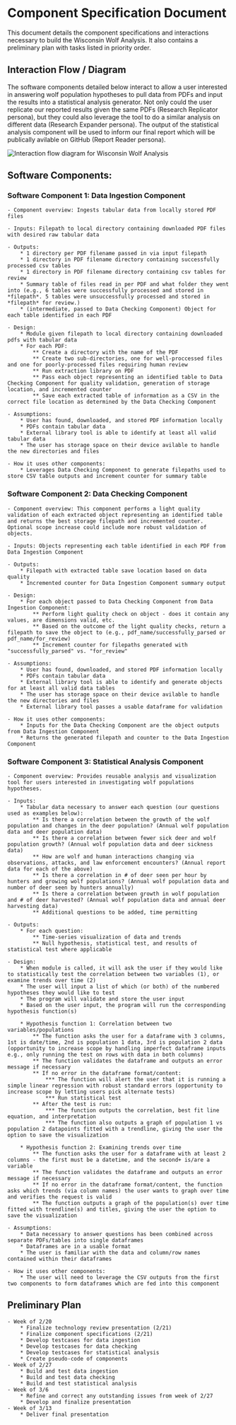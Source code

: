# Component Specification Document

This document details the component specifications and interactions necessary to build the Wisconsin Wolf Analysis. It also contains a preliminary plan with tasks listed in priority order.

## Interaction Flow / Diagram
The software components detailed below interact to allow a user interested in answering wolf population hypotheses to pull data from PDFs and input the results into a statistical analysis generator. Not only could the user replicate our reported results given the same PDFs (Research Replicator persona), but they could also leverage the tool to do a similar analysis on different data (Research Expander persona). The output of the statistical analysis component will be used to inform our final report which will be publically avilable on GitHub (Report Reader persona).

![Interaction flow diagram for Wisconsin Wolf Analysis](https://viewer.diagrams.net/?tags=%7B%7D&highlight=0000ff&edit=_blank&layers=1&nav=1&title=WisconsinWolfDiagram.drawio#R7Vxbk6I4GP01Pk4X4e5jt%2FZcqmZruqa3Zmf2DSFqppEwEEfdX78JJChJUFpFcapfWhJCgJOT810SemCNFusPWZDO%2F8IRjAemEa0H1nhgmgAYDv1hNZuyxvVAWTHLUMQbbSue0X%2BQVxq8dokimNcaEoxjgtJ6ZYiTBIakVhdkGV7Vm01xXL9rGsygUvEcBrFa%2Bw%2BKyLys9R1jW%2F8RotmcVC%2FMzywC0ZhX5PMgwqudKutxYI0yjEl5tFiPYMzAE7iU171vOFs9WAYT0uaCb%2FPlkwf%2FRcOvOP01%2Ffj3r%2BU6fydg%2Fh3ES%2F7G%2FGnJRkAwy%2FAy5c1gRuBaB3wwEc0N9cFA9bqUJxAvIMk2tAnvyBSQbUS5LK62eFdN5rtYi4YBH%2BNZ1fUWBnrAkXgFKp4Cyhhl9CVx8dgjnJAAJSiZ0cLT%2BD39%2Bx7FlKQycPkKLeIgoaWH1RwR%2BJwGITu1olOF1s3Jgj7VGNDDRnR3UdwzgCq21wPPVMArMQIqPvMgZYcJJi0wmgThC6NiEn1ZkhgxWIv6KMhevtCrEGH8Me6o4lgPeSkkwD8JXG8vb0GdtrZKW0cDvNsV7n4D7uqE7j3uTaTm3Xhur4AfNgBv%2FXHAA9vsFfLAOWy9YBLdMz%2BAlsI4yHMU1lEuAIbsLgYtTam2cycE2LQM14h8L1B2eOkHv44dj9f8sqKwEYWEvtvORaz4Y%2Ffc9rKiJK4rHx1GikMiGVL6eniZhfCwASNBNoN7x7vBMh8YUFGXwTgg6Hf9eXWjzO%2FwhBF9k4pOlqSg5lAiSvme%2FKpd10buyJU6sqWOSiCUjgrSVa99Ag%2FdvQ7DlHoHKXMHZW7S%2BUnqbMxJhl%2FgCMc4K3SicB7o9bFUFcRoljBKU2pAWv%2FAZjuibus9P7FAURQ3iUwz58228nHApRvatQEBtq0oBQAaZlmdeSWqT6cMR%2BeOrrinQMVTUbGBraICBMHOr6DgMCw7bmxOJ5LgirGPdcebILPB6RLxo8ojx9Uh1pnNUf3bcUACWvMpmcGcIJwMTDdm83qS1YB0fy1ZrFfMt3elvb5nfrGdrgvExHl6NGO%2FI7xI6WznkrVfN9rrQQbprTmJ2RCmTBQLkJyHgTNmfS0JFu6EIkkDKrahDydTSZdofRRAfxpqjGhR5k8PjmdGk7ES3fi1yWWpvkkV8%2Bhs2fmJYt3K1BLy5NQRvP5Us5um2mgOw5ciAH%2BbaV3MNOu2ZloL2358GGDWXPqaQ39nVg5%2Bg08v4gcRMexe1hhADA4HAnt9nIPhgbD6h%2BODBiJcJj7w6zwDhuQFtQ0PgFXvyJH66To6UDMznyI6kmiKKOHYKDCNMA08%2Bcky2H9QkHCMFQKepciJ56gc6yxSAGo%2Bpys1AXU18dqqiVFTE%2B%2FaamK1VZOrZhtk98Y%2FMtlQOUEN%2FXSsJsKy7tCTrT4UI8pSDEaQMFFBSZjBBZv40a6TVPo7IaUnU4Q3qamP5LCV8ohcxvlzFKqhOLfy3GY6s7W%2FYl7VX1HymXLi%2B%2Bh8phxidawxrprPVIlIB1aEGjgjczzDSRA%2FbmslKm7bfMY45az7CQnZcIKyYKjOZTm6OSOjzLY2y3X0jGpNldMUQc0h9GEl%2BkAixqqz19IEiJatmYagswjRUgm9F66%2Br9M16VzDyjRgEac8BNqVOu%2FO6WoI1CC92hdgjJ6%2FnULaM3oM%2B4H1TIFPc%2B7D1zG7sxyZrUYrHzCOzoupcRKm1n4vTAb0zvJUsnq6tSLrzuuKrY7qZX%2BFvxFc3SywHhUgowfANsmAeUMyACT%2F7Ooq4KiRQ99UwLlFFVDFtX8q8Cpge6ICriqv1Z6pm1GByoPqiwq46mJ%2B31TA3b%2FBrJcq4Jo3oAKvArYnKiC2v1w2q3BMDqzDTITL0T2cifD1I3yZTISrbrV8ynAIc0p%2F43FNsiAsUs18RhgoobibBluvn5YxtjHFGf17T8dqk6PmoDvl3R4dd5%2B%2BKP667xUcoAq%2Fds%2B9vL3xfIOjOtX3LEfUiPFyEZcNton6z8EExk84R8UOJms8wYTghSaTT7A0DrhEf1R9gdM8Y07LK0n21tF8KGLpkhqdwd4iX3%2FMDp%2Bm3R7N%2B0POwWrx8GL3j2Zz94X3%2F7iq%2B%2F1MqNblBWw1LZFXuN529LQzHmLBQfK7NCN%2FyQ09npqu3Q61QdU%2BXbLVEvWLorpz8MpAQS9057YeYJtjFd7YUIO3bgNVdzPN08y0MCB0OqQxJsWjFWvLU0RKK0%2Fo60aFzT3rEJwDX0%2FG1weqqwt09tnqytH11XC3LmRfYb6MieoT9RBMV0PWy4KpRrk6cVBN8Q2IgwXkBYYeiIOvxr9acag0oX88tkwZ19ai0Fn063f68doN7%2FYQbvXBiLh0E%2Fqy28M7ereHXe%2FIvfDXa36b3R5vRDxokq62sXEo8efozyg7IyItbv%2FRRdl8%2B%2B9CrMf%2FAQ%3D%3D)

## Software Components:

### Software Component 1: Data Ingestion Component
    - Component overview: Ingests tabular data from locally stored PDF files

    - Inputs: Filepath to local directory containing downloaded PDF files with desired raw tabular data

    - Outputs: 
        * 1 directory per PDF filename passed in via input filepath
        * 1 directory in PDF filename directory containing successfully processed csv tables
        * 1 directory in PDF filename directory containing csv tables for review
        * Summary table of files read in per PDF and what folder they went into (e.g., 6 tables were successfully processed and stored in *filepath*. 5 tables were unsuccessfully processed and stored in *filepath* for review.)
        * (intermediate, passed to Data Checking Component) Object for each table identified in each PDF

    - Design:
        * Module given filepath to local directory containing downloaded pdfs with tabular data
        * For each PDF:
            ** Create a directory with the name of the PDF
            ** Create two sub-directories, one for well-proccessed files and one for poorly-processed files requiring human review
            ** Run extraction library on PDF
            ** Pass each object representing an identified table to Data Checking Component for quality validation, generation of storage location, and incremented counter
            ** Save each extracted table of information as a CSV in the correct file location as determined by the Data Checking Component

    - Assumptions:
        * User has found, downloaded, and stored PDF information locally
        * PDFs contain tabular data
        * External library tool is able to identify at least all valid tabular data
        * The user has storage space on their device avilable to handle the new directories and files
    
    - How it uses other components:
        * Leverages Data Checking Component to generate filepaths used to store CSV table outputs and increment counter for summary table

### Software Component 2: Data Checking Component
    - Component overview: This component performs a light quality validation of each extracted object representing an identified table and returns the best storage filepath and incremented counter. Optional scope increase could include more robust validation of objects.

    - Inputs: Objects representing each table identified in each PDF from Data Ingestion Component

    - Outputs: 
        * Filepath with extracted table save location based on data quality
        * Incremented counter for Data Ingestion Component summary output

    - Design:
        * For each object passed to Data Checking Component from Data Ingestion Component:
            ** Perform light quality check on object - does it contain any values, are dimensions valid, etc.
            ** Based on the outcome of the light quality checks, return a filepath to save the object to (e.g., pdf_name/successfully_parsed or pdf_name/for_review)
            ** Increment counter for filepaths generated with "successfully_parsed" vs. "for_review"

    - Assumptions:
        * User has found, downloaded, and stored PDF information locally
        * PDFs contain tabular data
        * External library tool is able to identify and generate objects for at least all valid data tables
        * The user has storage space on their device avilable to handle the new directories and files
        * External library tool passes a usable dataframe for validation
            
    - How it uses other components:
        * Inputs for the Data Checking Component are the object outputs from Data Ingestion Component
        * Returns the generated filepath and counter to the Data Ingestion Component


### Software Component 3: Statistical Analysis Component
    - Component overview: Provides reusable analysis and visualization tool for users interested in investigating wolf populations hypotheses.

    - Inputs: 
        * Tabular data necessary to answer each question (our questions used as examples below):
            ** Is there a correlation between the growth of the wolf population and changes in the deer population? (Annual wolf population data and deer population data)
            ** Is there a correlation between fewer sick deer and wolf population growth? (Annual wolf population data and deer sickness data)
            ** How are wolf and human interactions changing via observations, attacks, and law enforcement encounters? (Annual report data for each of the above)
            ** Is there a correlation in # of deer seen per hour by hunters and growing wolf populations? (Annual wolf population data and number of deer seen by hunters annually)
            ** Is there a correlation between growth in wolf population and # of deer harvested? (Annual wolf population data and annual deer harvesting data)
            ** Additional questions to be added, time permitting

    - Outputs: 
        * For each question:
            ** Time-series visualization of data and trends
            ** Null hypothesis, statistical test, and results of statistical test where applicable

    - Design:
        * When module is called, it will ask the user if they would like to statistically test the correlation between two variables (1), or examine trends over time (2)
        * The user will input a list of which (or both) of the numbered hypotheses they would like to test
        * The program will validate and store the user input
        * Based on the user input, the program will run the corresponding hypothesis function(s)

        * Hypothesis function 1: Correlation between two variables/populations
            ** The function asks the user for a dataframe with 3 columns, 1st is date/time, 2nd is population 1 data, 3rd is population 2 data (opportunity to increase scope by handling imperfect dataframe inputs e.g., only running the test on rows with data in both columns)
            ** The function validates the dataframe and outputs an error message if necessary
            ** If no error in the dataframe format/content:
                *** The function will alert the user that it is running a simple linear regression with robust standard errors (opportunity to increase scope by letting users pick alternate tests)
                *** Run statistical test
            ** After the test is run:
                *** The function outputs the correlation, best fit line equation, and interpretation
                *** The function also outputs a graph of population 1 vs population 2 datapoints fitted with a trendline, giving the user the option to save the visualization  

        * Hypothesis function 2: Examining trends over time
            ** The function asks the user for a dataframe with at least 2 columns - the first must be a datetime, and the second+ is/are a variable 
            ** The function validates the dataframe and outputs an error message if necessary
            ** If no error in the dataframe format/content, the function asks which trends (via column names) the user wants to graph over time and verifies the request is valid
            ** The function outputs a graph of the population(s) over time fitted with trendline(s) and titles, giving the user the option to save the visualization

    - Assumptions:
        * Data necessary to answer questions has been combined across separate PDFs/tables into single dataframes
        * Dataframes are in a usable format
        * The user is familiar with the data and column/row names contained within their dataframes
    
    - How it uses other components:
        * The user will need to leverage the CSV outputs from the first two components to form dataframes which are fed into this component

## Preliminary Plan
    - Week of 2/20
        * Finalize technology review presentation (2/21)
        * Finalize component specifications (2/21)
        * Develop testcases for data ingestion
        * Develop testcases for data checking
        * Develop testcases for statistical analysis
        * Create pseudo-code of components
    - Week of 2/27
        * Build and test data ingestion
        * Build and test data checking
        * Build and test statistical analysis
    - Week of 3/6
        * Refine and correct any outstanding issues from week of 2/27
        * Develop and finalize presentation
    - Week of 3/13
        * Deliver final presentation
